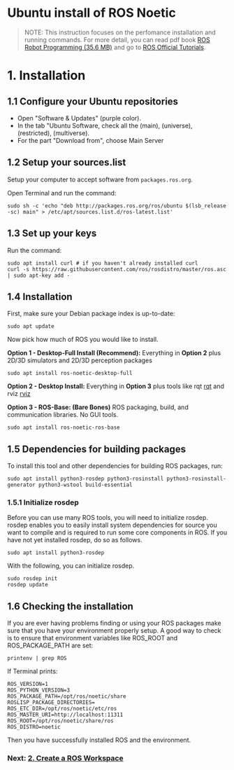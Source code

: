 # **Ubuntu install of ROS Noetic**

> NOTE: This instruction focuses on the perfomance installation and running commands. For more detail, you can read pdf book [ROS Robot Programming (35.6 MB)](https://www.robotis.com/service/download.php?no=719) and go to [ROS Official Tutorials](https://wiki.ros.org/ROS/Tutorials).

# 1. Installation

## 1.1 Configure your Ubuntu repositories
- Open "Software & Updates" (purple color).
- In the tab "Ubuntu Software, check all the (main), (universe), (restricted), (multiverse).
- For the part "Download from", choose Main Server 

## 1.2 Setup your sources.list
Setup your computer to accept software from `packages.ros.org`.

Open Terminal and run the command:

    sudo sh -c 'echo "deb http://packages.ros.org/ros/ubuntu $(lsb_release -sc) main" > /etc/apt/sources.list.d/ros-latest.list'


## 1.3 Set up your keys
Run the command:

    sudo apt install curl # if you haven't already installed curl
    curl -s https://raw.githubusercontent.com/ros/rosdistro/master/ros.asc | sudo apt-key add -

## 1.4 Installation
First, make sure your Debian package index is up-to-date:

    sudo apt update

Now pick how much of ROS you would like to install.

**Option 1 - Desktop-Full Install (Recommend):** Everything in **Option 2** plus 2D/3D simulators and 2D/3D perception packages
    
    sudo apt install ros-noetic-desktop-full

**Option 2 - Desktop Install:** Everything in **Option 3** plus tools like rqt [rqt](https://wiki.ros.org/rqt) and rviz [rviz](https://wiki.ros.org/rviz)

**Option 3 - ROS-Base: (Bare Bones)** ROS packaging, build, and communication libraries. No GUI tools.

    sudo apt install ros-noetic-ros-base

## 1.5 Dependencies for building packages
To install this tool and other dependencies for building ROS packages, run:

    sudo apt install python3-rosdep python3-rosinstall python3-rosinstall-generator python3-wstool build-essential

### 1.5.1 Initialize rosdep
Before you can use many ROS tools, you will need to initialize rosdep. rosdep enables you to easily install system dependencies for source you want to compile and is required to run some core components in ROS. If you have not yet installed rosdep, do so as follows.

    sudo apt install python3-rosdep

With the following, you can initialize rosdep.

    sudo rosdep init
    rosdep update

## 1.6 Checking the installation
If you are ever having problems finding or using your ROS packages make sure that you have your environment properly setup. A good way to check is to ensure that environment variables like ROS_ROOT and ROS_PACKAGE_PATH are set:

    printenv | grep ROS

If Terminal prints:

    ROS_VERSION=1
    ROS_PYTHON_VERSION=3
    ROS_PACKAGE_PATH=/opt/ros/noetic/share
    ROSLISP_PACKAGE_DIRECTORIES=
    ROS_ETC_DIR=/opt/ros/noetic/etc/ros
    ROS_MASTER_URI=http://localhost:11311
    ROS_ROOT=/opt/ros/noetic/share/ros
    ROS_DISTRO=noetic

Then you have successfully installed ROS and the environment.

### Next: [2. Create a ROS Workspace](2_Create_a_ROS_Workspace.md)